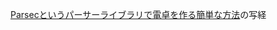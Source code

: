 [Parsecというパーサーライブラリで電卓を作る簡単な方法](http://bugrammer.g.hatena.ne.jp/nisemono_san/20111117/1321555610)の写経
